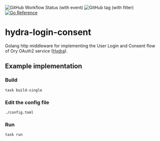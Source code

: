 ![GitHub Workflow Status (with event)](https://img.shields.io/github/actions/workflow/status/ngyewch/hydra-login-consent/build.yml)
![GitHub tag (with filter)](https://img.shields.io/github/v/tag/ngyewch/hydra-login-consent)
[![Go Reference](https://pkg.go.dev/badge/github.com/ngyewch/go-pqssh.svg)](https://pkg.go.dev/github.com/ngyewch/hydra-login-consent)

# hydra-login-consent

Golang http middleware for implementing the User Login and Consent flow of Ory OAuth2 service ([Hydra](https://github.com/ory/hydra)). 

## Example implementation

### Build

```
task build-single
```

### Edit the config file

`./config.toml`

### Run

```
task run
```
